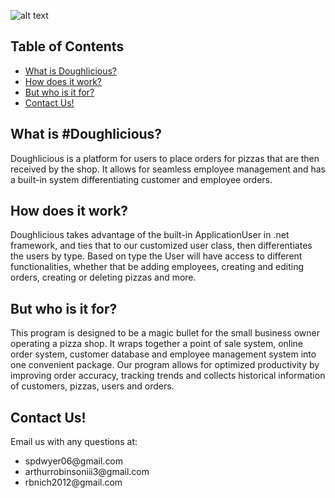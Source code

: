 ![alt text](https://user-images.githubusercontent.com/58855485/76997421-a6215780-6929-11ea-9a59-fc19923386a6.png "Pizza")




## Table of Contents

* [What is Doughlicious?](#what-is-doughlicious?)
* [How does it work?](#how-does-it-work?)
* [But who is it for?](#but-who-is-it-for?)
* [Contact Us!](#contact-us!)

## What is #Doughlicious?

Doughlicious is a platform for users to place orders for pizzas that are then received by the shop.  It allows for seamless employee management and has a built-in system differentiating customer and employee orders.

## How does it work?

Doughlicious takes advantage of the built-in ApplicationUser in .net framework, and ties that to our customized user class, then differentiates the users by type.  Based on type the User will have access to different functionalities, whether that be adding employees, creating and editing orders, creating or deleting pizzas and more.

## But who is it for?

This program is designed to be a magic bullet for the small business owner operating a pizza shop.  It wraps together a point of sale system, online order system, customer database and employee management system into one convenient package.  Our program allows for optimized productivity by improving order accuracy, tracking trends and collects historical information of customers, pizzas, users and orders.    

## Contact Us!

Email us with any questions at: 
<ul>
<li>spdwyer06@gmail.com</li>
<li>arthurrobinsoniii3@gmail.com</li>
<li>rbnich2012@gmail.com</li>
</ul>

